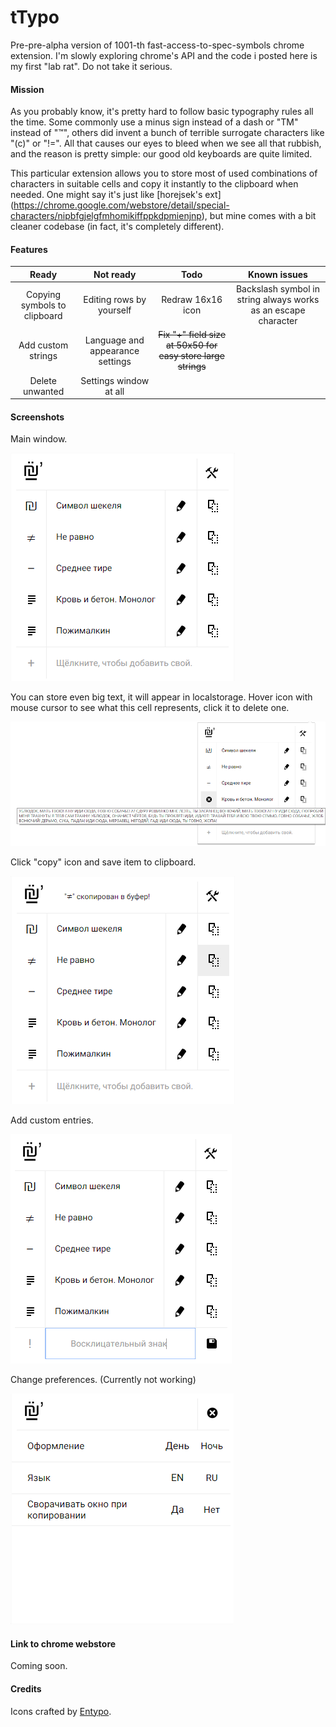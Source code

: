 # tTypo
Pre-pre-alpha version of 1001-th fast-access-to-spec-symbols chrome extension. I'm slowly exploring chrome's API and the code i posted here is my first "lab rat". Do not take it serious.

#### Mission
As you probably know, it's pretty hard to follow basic typography rules all the time. Some commonly use a minus sign instead of a dash or "TM" instead of "™", others did invent a bunch of terrible surrogate characters like "(c)" or "!=". All that causes our eyes to bleed when we see all that rubbish, and the reason is pretty simple: our good old keyboards are quite limited.

This particular extension allows you to store most of used combinations of characters in suitable cells and copy it instantly to the clipboard when needed. One might say it's just like [horejsek's ext] (https://chrome.google.com/webstore/detail/special-characters/nipbfgjelgfmhomikiffppkdpmienjnp), but mine comes with a bit cleaner codebase (in fact, it's completely different).
#### Features
|     Ready     |   Not ready   |     Todo     |  Known issues  |
| :-------------: | :-------------: | :------------: | :------------: |
|Copying symbols to clipboard|Editing rows by yourself|Redraw 16x16 icon|Backslash symbol in string always works as an escape character|
|Add custom strings|Language and appearance settings|~~Fix "+" field size at 50x50 for easy store large strings~~||
|Delete unwanted|Settings window at all|||
#### Screenshots
Main window.

![1](/img/screenshots/Screenshot_1.png)

You can store even big text, it will appear in localstorage. 
Hover icon with mouse cursor to see what this cell represents, click it to delete one.

![2](/img/screenshots/Screenshot_2.png)

Click "copy" icon and save item to clipboard.

![3](/img/screenshots/Screenshot_3.png)

Add custom entries.

![4](/img/screenshots/Screenshot_4.png)

Change preferences. (Currently not working)

![5](/img/screenshots/Screenshot_5.png)
#### Link to chrome webstore
Coming soon.
#### Credits
Icons crafted by [Entypo](http://www.entypo.com/).
